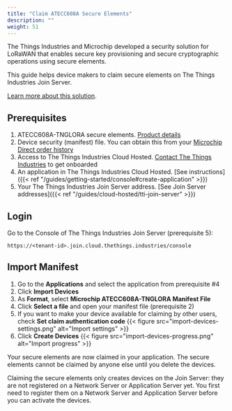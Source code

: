 ```yaml
---
title: "Claim ATECC608A Secure Elements"
description: ""
weight: 51
---
```


The Things Industries and Microchip developed a security solution for LoRaWAN that enables secure key provisioning and secure cryptographic operations using secure elements.

This guide helps device makers to claim secure elements on The Things Industries Join Server.

<!--more-->

[Learn more about this solution](https://www.thethingsindustries.com/technology/security-solution).

## Prerequisites

1. ATECC608A-TNGLORA secure elements. [Product details](https://www.microchip.com/wwwproducts/en/ATECC608A-TNGLORA)
2. Device security (manifest) file. You can obtain this from your [Microchip Direct order history](https://www.microchipdirect.com/orders)
3. Access to The Things Industries Cloud Hosted. [Contact The Things Industries](mailto:cloud@thethingsindustries.com) to get onboarded
4. An application in The Things Industries Cloud Hosted. [See instructions]({{< ref "/guides/getting-started/console#create-application" >}})
5. Your The Things Industries Join Server address. [See Join Server addresses]({{< ref "/guides/cloud-hosted/tti-join-server" >}})

## Login

Go to the Console of The Things Industries Join Server (prerequisite 5):

`https://<tenant-id>.join.cloud.thethings.industries/console`

## Import Manifest

1. Go to the **Applications** and select the application from prerequisite #4
2. Click **Import Devices**
3. As **Format**, select **Microchip ATECC608A-TNGLORA Manifest File**
4. Click **Select a file** and open your manifest file (prerequisite 2)
5. If you want to make your device available for claiming by other users, check **Set claim authentication code**
   {{< figure src="import-devices-settings.png" alt="Import settings" >}}   
6. Click **Create Devices**
   {{< figure src="import-devices-progress.png" alt="Import progress" >}}

Your secure elements are now claimed in your application. The secure elements cannot be claimed by anyone else until you delete the devices.

Claiming the secure elements only creates devices on the Join Server: they are not registered on a Network Server or Application Server yet. You first need to register them on a Network Server and Application Server before you can activate the devices.
